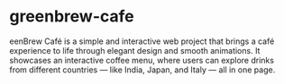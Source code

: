 # greenbrew-cafe
eenBrew Café is a simple and interactive web project that brings a café experience to life through elegant design and smooth animations.   It showcases an interactive coffee menu, where users can explore drinks from different countries — like India, Japan, and Italy — all in one page.
